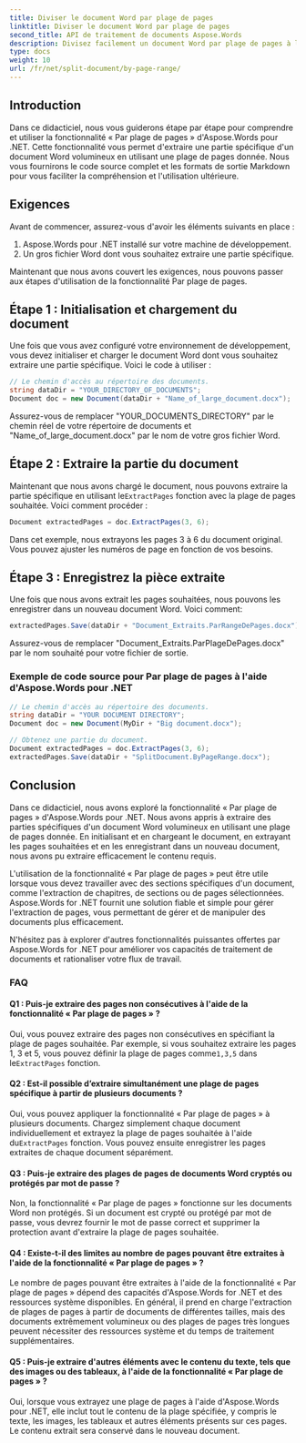 ```yaml
---
title: Diviser le document Word par plage de pages
linktitle: Diviser le document Word par plage de pages
second_title: API de traitement de documents Aspose.Words
description: Divisez facilement un document Word par plage de pages à l'aide du guide étape par étape d'Aspose.Words for .NET.
type: docs
weight: 10
url: /fr/net/split-document/by-page-range/
---
```


## Introduction
Dans ce didacticiel, nous vous guiderons étape par étape pour comprendre et utiliser la fonctionnalité « Par plage de pages » d'Aspose.Words pour .NET. Cette fonctionnalité vous permet d'extraire une partie spécifique d'un document Word volumineux en utilisant une plage de pages donnée. Nous vous fournirons le code source complet et les formats de sortie Markdown pour vous faciliter la compréhension et l'utilisation ultérieure.

## Exigences
Avant de commencer, assurez-vous d'avoir les éléments suivants en place :

1. Aspose.Words pour .NET installé sur votre machine de développement.
2. Un gros fichier Word dont vous souhaitez extraire une partie spécifique.

Maintenant que nous avons couvert les exigences, nous pouvons passer aux étapes d'utilisation de la fonctionnalité Par plage de pages.

## Étape 1 : Initialisation et chargement du document
Une fois que vous avez configuré votre environnement de développement, vous devez initialiser et charger le document Word dont vous souhaitez extraire une partie spécifique. Voici le code à utiliser :

```csharp
// Le chemin d'accès au répertoire des documents.
string dataDir = "YOUR_DIRECTORY_OF_DOCUMENTS";
Document doc = new Document(dataDir + "Name_of_large_document.docx");
```

Assurez-vous de remplacer "YOUR_DOCUMENTS_DIRECTORY" par le chemin réel de votre répertoire de documents et "Name_of_large_document.docx" par le nom de votre gros fichier Word.

## Étape 2 : Extraire la partie du document
 Maintenant que nous avons chargé le document, nous pouvons extraire la partie spécifique en utilisant le`ExtractPages` fonction avec la plage de pages souhaitée. Voici comment procéder :

```csharp
Document extractedPages = doc.ExtractPages(3, 6);
```

Dans cet exemple, nous extrayons les pages 3 à 6 du document original. Vous pouvez ajuster les numéros de page en fonction de vos besoins.

## Étape 3 : Enregistrez la pièce extraite
Une fois que nous avons extrait les pages souhaitées, nous pouvons les enregistrer dans un nouveau document Word. Voici comment:

```csharp
extractedPages.Save(dataDir + "Document_Extraits.ParRangeDePages.docx");
```

Assurez-vous de remplacer "Document_Extraits.ParPlageDePages.docx" par le nom souhaité pour votre fichier de sortie.

### Exemple de code source pour Par plage de pages à l'aide d'Aspose.Words pour .NET

```csharp
// Le chemin d'accès au répertoire des documents.
string dataDir = "YOUR DOCUMENT DIRECTORY";
Document doc = new Document(MyDir + "Big document.docx");

// Obtenez une partie du document.
Document extractedPages = doc.ExtractPages(3, 6);
extractedPages.Save(dataDir + "SplitDocument.ByPageRange.docx");
```

## Conclusion

Dans ce didacticiel, nous avons exploré la fonctionnalité « Par plage de pages » d'Aspose.Words pour .NET. Nous avons appris à extraire des parties spécifiques d'un document Word volumineux en utilisant une plage de pages donnée. En initialisant et en chargeant le document, en extrayant les pages souhaitées et en les enregistrant dans un nouveau document, nous avons pu extraire efficacement le contenu requis.

L'utilisation de la fonctionnalité « Par plage de pages » peut être utile lorsque vous devez travailler avec des sections spécifiques d'un document, comme l'extraction de chapitres, de sections ou de pages sélectionnées. Aspose.Words for .NET fournit une solution fiable et simple pour gérer l'extraction de pages, vous permettant de gérer et de manipuler des documents plus efficacement.

N'hésitez pas à explorer d'autres fonctionnalités puissantes offertes par Aspose.Words for .NET pour améliorer vos capacités de traitement de documents et rationaliser votre flux de travail.

### FAQ

#### Q1 : Puis-je extraire des pages non consécutives à l'aide de la fonctionnalité « Par plage de pages » ?
 Oui, vous pouvez extraire des pages non consécutives en spécifiant la plage de pages souhaitée. Par exemple, si vous souhaitez extraire les pages 1, 3 et 5, vous pouvez définir la plage de pages comme`1,3,5` dans le`ExtractPages` fonction.

#### Q2 : Est-il possible d’extraire simultanément une plage de pages spécifique à partir de plusieurs documents ?
Oui, vous pouvez appliquer la fonctionnalité « Par plage de pages » à plusieurs documents. Chargez simplement chaque document individuellement et extrayez la plage de pages souhaitée à l'aide du`ExtractPages` fonction. Vous pouvez ensuite enregistrer les pages extraites de chaque document séparément.

#### Q3 : Puis-je extraire des plages de pages de documents Word cryptés ou protégés par mot de passe ?
Non, la fonctionnalité « Par plage de pages » fonctionne sur les documents Word non protégés. Si un document est crypté ou protégé par mot de passe, vous devrez fournir le mot de passe correct et supprimer la protection avant d'extraire la plage de pages souhaitée.

#### Q4 : Existe-t-il des limites au nombre de pages pouvant être extraites à l'aide de la fonctionnalité « Par plage de pages » ?
Le nombre de pages pouvant être extraites à l'aide de la fonctionnalité « Par plage de pages » dépend des capacités d'Aspose.Words for .NET et des ressources système disponibles. En général, il prend en charge l'extraction de plages de pages à partir de documents de différentes tailles, mais des documents extrêmement volumineux ou des plages de pages très longues peuvent nécessiter des ressources système et du temps de traitement supplémentaires.

#### Q5 : Puis-je extraire d'autres éléments avec le contenu du texte, tels que des images ou des tableaux, à l'aide de la fonctionnalité « Par plage de pages » ?
Oui, lorsque vous extrayez une plage de pages à l'aide d'Aspose.Words pour .NET, elle inclut tout le contenu de la plage spécifiée, y compris le texte, les images, les tableaux et autres éléments présents sur ces pages. Le contenu extrait sera conservé dans le nouveau document.

